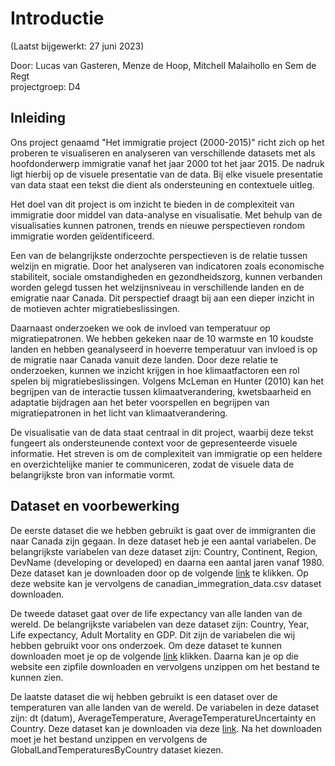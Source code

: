 # Introductie

(Laatst bijgewerkt: 27 juni 2023)<br>

Door: Lucas van Gasteren, Menze de Hoop, Mitchell Malaihollo en Sem de Regt<br>
projectgroep: D4<br>

## Inleiding

Ons project genaamd "Het immigratie project (2000-2015)" richt zich op het proberen te visualiseren en analyseren van verschillende datasets met als hoofdonderwerp immigratie vanaf het jaar 2000 tot het jaar 2015. De nadruk ligt hierbij op de visuele presentatie van de data. Bij elke visuele presentatie van data staat een tekst die dient als ondersteuning en contextuele uitleg.<br>

Het doel van dit project is om inzicht te bieden in de complexiteit van immigratie door middel van data-analyse en visualisatie. Met behulp van de visualisaties kunnen patronen, trends en nieuwe perspectieven rondom immigratie worden geïdentificeerd.<br> 

Een van de belangrijkste onderzochte perspectieven is de relatie tussen welzijn en migratie. Door het analyseren van indicatoren zoals economische stabiliteit, sociale omstandigheden en gezondheidszorg, kunnen verbanden worden gelegd tussen het welzijnsniveau in verschillende landen en de emigratie naar Canada. Dit perspectief draagt bij aan een dieper inzicht in de motieven achter migratiebeslissingen.<br> 

Daarnaast onderzoeken we ook de invloed van temperatuur op migratiepatronen. We hebben gekeken naar de 10 warmste en 10 koudste landen en hebben geanalyseerd in hoeverre temperatuur van invloed is op de migratie naar Canada vanuit deze landen. Door deze relatie te onderzoeken, kunnen we inzicht krijgen in hoe klimaatfactoren een rol spelen bij migratiebeslissingen. Volgens McLeman en Hunter (2010) kan het begrijpen van de interactie tussen klimaatverandering, kwetsbaarheid en adaptatie bijdragen aan het beter voorspellen en begrijpen van migratiepatronen in het licht van klimaatverandering.<br>

De visualisatie van de data staat centraal in dit project, waarbij deze tekst fungeert als ondersteunende context voor de gepresenteerde visuele informatie. Het streven is om de complexiteit van immigratie op een heldere en overzichtelijke manier te communiceren, zodat de visuele data de belangrijkste bron van informatie vormt. 

## Dataset en voorbewerking

De eerste dataset die we hebben gebruikt is gaat over de immigranten die naar Canada zijn gegaan. In deze dataset heb je een aantal variabelen. De belangrijkste variabelen van deze dataset zijn: Country, Continent, Region, DevName (developing or developed) en daarna een aantal jaren vanaf 1980. Deze dataset kan je downloaden door op de volgende [link](https://www.kaggle.com/code/rayhanlahdji/refugee-crises-world-conflicts-and-immigration/input) te klikken. Op deze website kan je vervolgens de canadian_immegration_data.csv dataset downloaden.<br> 

De tweede dataset gaat over de life expectancy van alle landen van de wereld. De belangrijkste variabelen van deze dataset zijn: Country, Year, Life expectancy, Adult Mortality en GDP. Dit zijn de variabelen die wij hebben gebruikt voor ons onderzoek. Om deze dataset te kunnen downloaden moet je op de volgende [link](https://www.kaggle.com/datasets/kumarajarshi/life-expectancy-who) klikken. Daarna kan je op die website een zipfile downloaden en vervolgens unzippen om het bestand te kunnen zien.<br>

De laatste dataset die wij hebben gebruikt is een dataset over de temperaturen van alle landen van de wereld. De variabelen in deze dataset zijn: dt (datum), AverageTemperature, AverageTemperatureUncertainty en Country. Deze dataset kan je downloaden via deze [link](https://www.kaggle.com/datasets/berkeleyearth/climate-change-earth-surface-temperature-data?select=GlobalLandTemperaturesByCountry.csv). Na het downloaden moet je het bestand unzippen en vervolgens de GlobalLandTemperaturesByCountry dataset kiezen. <br>